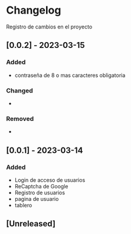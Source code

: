 # Changelog
Registro de cambios en el proyecto

## [0.0.2] - 2023-03-15
### Added
- contraseña de 8 o mas caracteres obligatoria 

### Changed
- 

### Removed
- 

## [0.0.1] - 2023-03-14
### Added
- Login de acceso de usuarios
- ReCaptcha de Google
- Registro de usuarios
- pagina de usuario
- tablero

## [Unreleased]